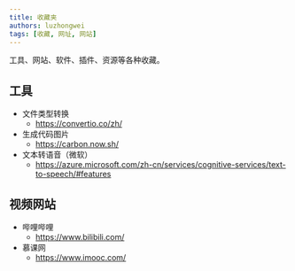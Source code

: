```yaml
---
title: 收藏夹
authors: luzhongwei
tags: [收藏, 网址, 网站]
---
```


工具、网站、软件、插件、资源等各种收藏。

<!--truncate-->

## 工具

- 文件类型转换
  - https://convertio.co/zh/
- 生成代码图片
  - https://carbon.now.sh/
- 文本转语音（微软）
  - https://azure.microsoft.com/zh-cn/services/cognitive-services/text-to-speech/#features

## 视频网站

- 哔哩哔哩
  - https://www.bilibili.com/
- 慕课网
  - https://www.imooc.com/
